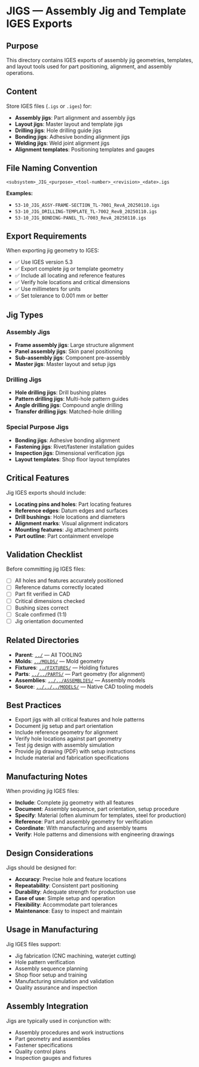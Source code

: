 # JIGS — Assembly Jig and Template IGES Exports

## Purpose

This directory contains IGES exports of assembly jig geometries, templates, and layout tools used for part positioning, alignment, and assembly operations.

## Content

Store IGES files (`.igs` or `.iges`) for:
- **Assembly jigs**: Part alignment and assembly jigs
- **Layout jigs**: Master layout and template jigs
- **Drilling jigs**: Hole drilling guide jigs
- **Bonding jigs**: Adhesive bonding alignment jigs
- **Welding jigs**: Weld joint alignment jigs
- **Alignment templates**: Positioning templates and gauges

## File Naming Convention

```
<subsystem>_JIG_<purpose>_<tool-number>_<revision>_<date>.igs
```

**Examples:**
- `53-10_JIG_ASSY-FRAME-SECTION_TL-7001_RevA_20250110.igs`
- `53-10_JIG_DRILLING-TEMPLATE_TL-7002_RevB_20250110.igs`
- `53-10_JIG_BONDING-PANEL_TL-7003_RevA_20250110.igs`

## Export Requirements

When exporting jig geometry to IGES:
- ✅ Use IGES version 5.3
- ✅ Export complete jig or template geometry
- ✅ Include all locating and reference features
- ✅ Verify hole locations and critical dimensions
- ✅ Use millimeters for units
- ✅ Set tolerance to 0.001 mm or better

## Jig Types

### Assembly Jigs
- **Frame assembly jigs**: Large structure alignment
- **Panel assembly jigs**: Skin panel positioning
- **Sub-assembly jigs**: Component pre-assembly
- **Master jigs**: Master layout and setup jigs

### Drilling Jigs
- **Hole drilling jigs**: Drill bushing plates
- **Pattern drilling jigs**: Multi-hole pattern guides
- **Angle drilling jigs**: Compound angle drilling
- **Transfer drilling jigs**: Matched-hole drilling

### Special Purpose Jigs
- **Bonding jigs**: Adhesive bonding alignment
- **Fastening jigs**: Rivet/fastener installation guides
- **Inspection jigs**: Dimensional verification jigs
- **Layout templates**: Shop floor layout templates

## Critical Features

Jig IGES exports should include:
- **Locating pins and holes**: Part locating features
- **Reference edges**: Datum edges and surfaces
- **Drill bushings**: Hole locations and diameters
- **Alignment marks**: Visual alignment indicators
- **Mounting features**: Jig attachment points
- **Part outline**: Part containment envelope

## Validation Checklist

Before committing jig IGES files:
- [ ] All holes and features accurately positioned
- [ ] Reference datums correctly located
- [ ] Part fit verified in CAD
- [ ] Critical dimensions checked
- [ ] Bushing sizes correct
- [ ] Scale confirmed (1:1)
- [ ] Jig orientation documented

## Related Directories

- **Parent**: [`../`](../) — All TOOLING
- **Molds**: [`../MOLDS/`](../MOLDS/) — Mold geometry
- **Fixtures**: [`../FIXTURES/`](../FIXTURES/) — Holding fixtures
- **Parts**: [`../../PARTS/`](../../PARTS/) — Part geometry (for alignment)
- **Assemblies**: [`../../ASSEMBLIES/`](../../ASSEMBLIES/) — Assembly models
- **Source**: [`../../../MODELS/`](../../../MODELS/) — Native CAD tooling models

## Best Practices

- Export jigs with all critical features and hole patterns
- Document jig setup and part orientation
- Include reference geometry for alignment
- Verify hole locations against part geometry
- Test jig design with assembly simulation
- Provide jig drawing (PDF) with setup instructions
- Include material and fabrication specifications

## Manufacturing Notes

When providing jig IGES files:
- **Include**: Complete jig geometry with all features
- **Document**: Assembly sequence, part orientation, setup procedure
- **Specify**: Material (often aluminum for templates, steel for production)
- **Reference**: Part and assembly geometry for verification
- **Coordinate**: With manufacturing and assembly teams
- **Verify**: Hole patterns and dimensions with engineering drawings

## Design Considerations

Jigs should be designed for:
- **Accuracy**: Precise hole and feature locations
- **Repeatability**: Consistent part positioning
- **Durability**: Adequate strength for production use
- **Ease of use**: Simple setup and operation
- **Flexibility**: Accommodate part tolerances
- **Maintenance**: Easy to inspect and maintain

## Usage in Manufacturing

Jig IGES files support:
- Jig fabrication (CNC machining, waterjet cutting)
- Hole pattern verification
- Assembly sequence planning
- Shop floor setup and training
- Manufacturing simulation and validation
- Quality assurance and inspection

## Assembly Integration

Jigs are typically used in conjunction with:
- Assembly procedures and work instructions
- Part geometry and assemblies
- Fastener specifications
- Quality control plans
- Inspection gauges and fixtures

